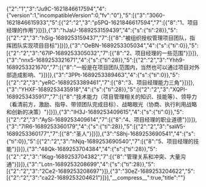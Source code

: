 {"2":"1","3":"Ju9C-1621846617594","4":{"version":1,"incompatibleVersion":0,"fv":"0"},"5":[{"3":"3060-1621846615933","5":[{"2":"2","3":"p5PQ-1621846617594","7":[{"8":"1、项目经理的作用"}]}]},{"3":"hJaU-1689253159439","4":{"s":{"ti":28}},"5":[{"2":"2","3":"hSig-1689253159437","7":[{"8":"被组织授权管理项目团队，指挥团队实现项目目标"}]}]},{"3":"OeBN-1689253305034","4":{"s":{"ti":0}},"5":[{"2":"2","3":"67IP-1689253305032","7":[{"8":"2、项目经理的一些范围"}]}]},{"3":"nnx5-1689253321671","4":{"s":{"ti":28}},"5":[{"2":"2","3":"Yhh9-1689253321670","7":[{"8":"一般是在项目团队范围内，当然也可以通过项目对外部造成影响、"}]}]},{"3":"3PPt-1689253389463","4":{"s":{"ti":0}},"5":[{"2":"2","3":"yeRC-1689253389461","7":[{"8":"3、项目经理能力三角"}]}]},{"3":"YHXF-1689253435918","4":{"s":{"ti":28}},"5":[{"2":"2","3":"XQPI-1689253435917","7":[{"8":"技术能力（项目管理相关的知识、技能等）、领导力（看清前方，激励、指导、带领团队完成目标）、战略眼光（协商、执行利用战略和创新的决策）"}]}]},{"3":"IH3J-1689253409615","4":{"s":{"ti":0}},"5":[{"2":"2","3":"AySl-1689253409614","7":[{"8":"4、项目经理的职业道德"}]}]},{"3":"7IR6-1689253360179","4":{"s":{"ti":28}},"5":[{"2":"2","3":"saW5-1689253360177","7":[{"8":"圣人"}]}]},{"3":"S8hj-1689253690541","4":{"s":{"ti":0}},"5":[{"2":"2","3":"hNjq-1689253690540","7":[{"8":"5、项目经理的技能"}]}]},{"3":"48Qk-1689253704384","4":{"s":{"ti":28}},"5":[{"2":"2","3":"IKqg-1689253704382","7":[{"8":"管理关系和冲突、大量沟通"}]}]},{"3":"Lotn-1689253208699","4":{"s":{"ti":28}},"5":[{"2":"2","3":"2Ce2-1689253208697"}]},{"3":"30eZ-1689253204622","5":[{"2":"2","3":"ca22-1689253204621"}]}],"\_\_compress\_\_":true,"title":""}